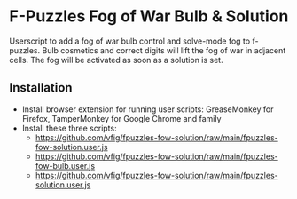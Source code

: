 # F-Puzzles Fog of War Bulb & Solution
Userscript to add a fog of war bulb control and solve-mode fog to f-puzzles. Bulb cosmetics and correct digits will lift the fog of war in adjacent cells. The fog will be activated as soon as a solution is set.

## Installation
- Install browser extension for running user scripts: GreaseMonkey for Firefox, TamperMonkey for Google Chrome and family
- Install these three scripts:
  + https://github.com/vfig/fpuzzles-fow-solution/raw/main/fpuzzles-fow-solution.user.js
  + https://github.com/vfig/fpuzzles-fow-solution/raw/main/fpuzzles-fow-bulb.user.js
  + https://github.com/vfig/fpuzzles-fow-solution/raw/main/fpuzzles-solution.user.js
